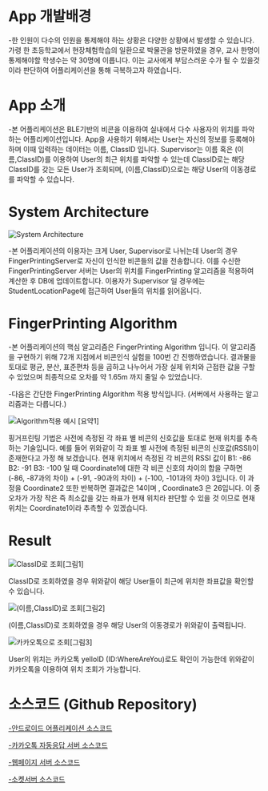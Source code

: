 
# App 개발배경
-한 인원이 다수의 인원을 통제해야 하는 상황은 다양한 상황에서 발생할 수 있습니다. 가령 한 초등학교에서 현장체험학습의 일환으로 박물관을 방문하였을 경우, 교사 한명이 통제해야할 학생수는 약 30명에 이릅니다. 이는 교사에게 부담스러운 수가 될 수 있을것이라 판단하여 어플리케이션을 통해 극복하고자 하였습니다.

# App 소개
-본 어플리케이션은 BLE기반의 비콘을 이용하여 실내에서 다수 사용자의 위치를 파악하는 어플리케이션입니다. App을 사용하기 위해서는 User는 자신의 정보를 등록해야 하며 이때 입력하는 데이터는 이름, ClassID 입니다. Supervisor는 이름 혹은 (이름,ClassID)를 이용하여 User의 최근 위치를 파악할 수 있는데 ClassID로는 해당 ClassID를 갖는 모든 User가 조회되며, (이름,ClassID)으로는 해당 User의 이동경로를 파악할 수 있습니다.

# System Architecture
![System Architecture](https://kkimsangheon.github.io/2017/06/29/where-are-you/where-are-you-system-architecture.jpg) 

-본 어플리케이션의 이용자는 크게 User, Supervisor로 나뉘는데 User의 경우 FingerPrintingServer로 자신이 인식한 비콘들의 값을 전송합니다. 이를 수신한 FingerPrintingServer 서버는 User의 위치를 FingerPrinting 알고리즘을 적용하여 계산한 후 DB에 업데이트합니다. 이용자가 Supervisor 일 경우에는 StudentLocationPage에 접근하여 User들의 위치를 읽어옵니다.

# FingerPrinting Algorithm
-본 어플리케이션의 핵심 알고리즘은 FingerPrinting Algorithm 입니다. 이 알고리즘을 구현하기 위해 72개 지점에서 비콘인식 실험을 100번 간 진행하였습니다. 결과물을 토대로 평균, 분산, 표준편차 등을 곱하고 나누어서 가장 실제 위치와 근접한 값을 구할 수 있었으며 최종적으로 오차를 약 1.65m 까지 줄일 수 있었습니다.

-다음은 간단한 FingerPrinting Algorithm 적용 방식입니다. (서버에서 사용하는 알고리즘과는 다릅니다.)

![Algorithm적용 예시 [요약1]](https://kkimsangheon.github.io/2017/06/29/where-are-you/where-are-you-finger1.jpg)

핑거프린팅 기법은 사전에 측정된 각 좌표 별 비콘의 신호값을 토대로 현재 위치를 추측하는 기술입니다. 예를 들어 위와같이 각 좌표 별 사전에 측정된 비콘의 신호값(RSSI)이 존재한다고 가정 해 보겠습니다.
현재 위치에서 측정된 각 비콘의 RSSI 값이 B1: -86 B2: -91 B3: -100 일 때 Coordinate1에 대한 각 비콘 신호의 차이의 합을 구하면 (-86, -87과의 차이) + (-91, -90과의 차이) + (-100, -101과의 차이) 3입니다. 이 과정을 Coordinate2 또한 반복하면 결과값은 14이며 , Coordinate3 은 26입니다.
이 중 오차가 가장 작은 즉 최소값을 갖는 좌표가 현재 위치라 판단할 수 있을 것 이므로 현재 위치는 Coordinate1이라 추측할 수 있겠습니다.


# Result
![ClassID로 조회[그림1]](https://kkimsangheon.github.io/2017/06/29/where-are-you/where-are-you-result1.png) 

ClassID로 조회하였을 경우 위와같이 해당 User들이 최근에 위치한 좌표값을 확인할 수 있습니다.

![(이름,ClassID)로 조회[그림2]](https://kkimsangheon.github.io/2017/06/29/where-are-you/where-are-you-result2.png) 

(이름,ClassID)로 조회하였을 경우 해당 User의 이동경로가 위와같이 출력됩니다.

![카카오톡으로 조회[그림3]](https://kkimsangheon.github.io/2017/06/29/where-are-you/where-are-you-result3.png)

User의 위치는 카카오톡 yelloID (ID:WhereAreYou)로도 확인이 가능한데 위와같이 카카오톡을 이용하여 위치 조회가 가능합니다.

# 소스코드 (Github Repository)
[-안드로이드 어플리케이션 소스코드](https://github.com/KKimSangHeon/Where_Are_You_Application)

[-카카오톡 자동응답 서버 소스코드](https://github.com/KKimSangHeon/Where_Are_You_KakaoServer)

[-웹페이지 서버 소스코드](https://github.com/KKimSangHeon/Where_Are_You_JSONPage)

[-소켓서버 소스코드](https://github.com/KKimSangHeon/Where_Are_You_SocketServer)
